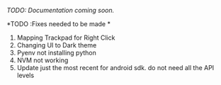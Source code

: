*TODO: Documentation coming soon.*


*TODO :Fixes needed to be made *
 1) Mapping Trackpad for Right Click
 2) Changing UI to Dark theme
 3) Pyenv not installing python
 4) NVM not working
 5) Update just the most recent for android sdk. do not need all the API levels